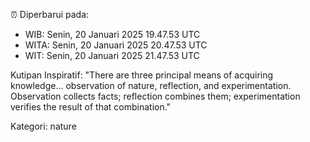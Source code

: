 ⏰ Diperbarui pada:
- WIB: Senin, 20 Januari 2025 19.47.53 UTC
- WITA: Senin, 20 Januari 2025 20.47.53 UTC
- WIT: Senin, 20 Januari 2025 21.47.53 UTC

Kutipan Inspiratif:
"There are three principal means of acquiring knowledge... observation of nature, reflection, and experimentation. Observation collects facts; reflection combines them; experimentation verifies the result of that combination."


Kategori: nature

